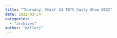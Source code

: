 ```yaml
---
title: "Thursday, March 24 TBTV Daily Show 2022"
date: 2022-03-24
categories: 
  - "archives"
author: "millerj"
---
```



